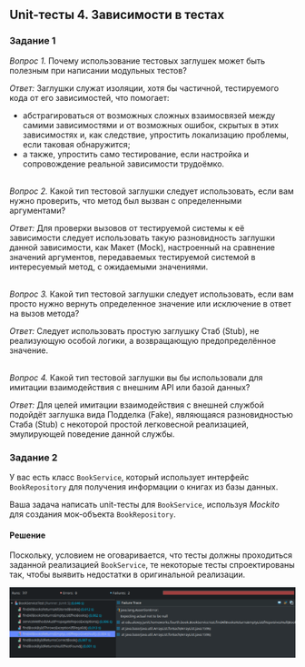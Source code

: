 ## Unit-тесты 4. Зависимости в тестах

### Задание 1

*Вопрос 1.* Почему использование тестовых заглушек может быть полезным при написании модульных тестов?

*Ответ:* Заглушки служат изоляции, хотя бы частичной, тестируемого кода от его зависимостей, что помогает:
* абстрагироваться от возможных сложных взаимосвязей между самими зависимостями и от возможных ошибок, скрытых в этих зависимостях и, как следствие, упростить локализацию проблемы, если таковая обнаружится;
* а также, упростить само тестирование, если настройка и сопровождение реальной зависимости трудоёмко.
<br><br>

*Вопрос 2.* Какой тип тестовой заглушки следует использовать, если вам нужно проверить, что метод был вызван с определенными аргументами?

*Ответ:* Для проверки вызовов от тестируемой системы к её зависимости следует использовать такую разновидность заглушки данной зависимости, как Макет (Mock), настроенный на сравнение значений аргументов, передаваемых тестируемой системой в интересуемый метод, с ожидаемыми значениями.
<br><br>

*Вопрос 3.* Какой тип тестовой заглушки следует использовать, если вам просто нужно вернуть определенное значение или исключение в ответ на вызов метода?

*Ответ:* Следует использовать простую заглушку Стаб (Stub), не реализующую особой логики, а возвращающую предопределённое значение.
<br><br>

*Вопрос 4.* Какой тип тестовой заглушки вы бы использовали для имитации взаимодействия с внешним API или базой данных?

*Ответ:* Для целей имитации взаимодействия с внешней службой подойдёт заглушка вида Подделка (Fake), являющаяся разновидностью Стаба (Stub) с некоторой простой легковесной реализацией, эмулирующей поведение данной службы.

### Задание 2

У вас есть класс `BookService`, который использует интерфейс `BookRepository` для получения информации о книгах из базы данных. 

Ваша задача написать unit-тесты для `BookService`, используя *Mockito* для создания мок-объекта `BookRepository`.

#### Решение

Поскольку, условием не оговаривается, что тесты должны проходиться заданной реализацией `BookService`, те некоторые тесты спроектированы так, чтобы выявить недостатки в оригинальной реализации.

![Tests](https://raw.githubusercontent.com/alexeycoder/illustrations/main/java-junit-hw4/example.png)
